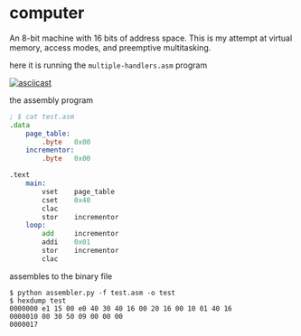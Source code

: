 # computer

An 8-bit machine with 16 bits of address space. This is my attempt 
at virtual memory, access modes, and preemptive multitasking.

here it is running the `multiple-handlers.asm` program

[![asciicast](https://asciinema.org/a/W5WMRRv75lQk24p1EoZhWXtDA.png)](https://asciinema.org/a/W5WMRRv75lQk24p1EoZhWXtDA)

the assembly program

```asm
; $ cat test.asm
.data
    page_table:
        .byte   0x00
    incrementor:
        .byte   0x00

.text
    main:
        vset    page_table
        cset    0x40
        clac
        stor    incrementor
    loop:
        add     incrementor
        addi    0x01
        stor    incrementor
        clac
```

assembles to the binary file
    
    $ python assembler.py -f test.asm -o test
    $ hexdump test
    0000000 e1 15 00 e0 40 30 40 16 00 20 16 00 10 01 40 16
    0000010 00 30 50 09 00 00 00                           
    0000017


